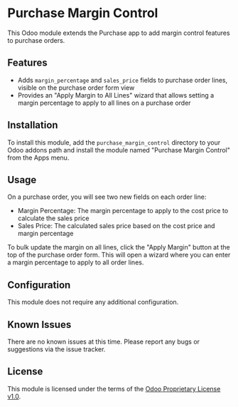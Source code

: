 # Purchase Margin Control

This Odoo module extends the Purchase app to add margin control features to purchase orders.

## Features

- Adds `margin_percentage` and `sales_price` fields to purchase order lines, visible on the purchase order form view
- Provides an "Apply Margin to All Lines" wizard that allows setting a margin percentage to apply to all lines on a purchase order

## Installation

To install this module, add the `purchase_margin_control` directory to your Odoo addons path and install the module named "Purchase Margin Control" from the Apps menu.

## Usage

On a purchase order, you will see two new fields on each order line:

- Margin Percentage: The margin percentage to apply to the cost price to calculate the sales price
- Sales Price: The calculated sales price based on the cost price and margin percentage 

To bulk update the margin on all lines, click the "Apply Margin" button at the top of the purchase order form. This will open a wizard where you can enter a margin percentage to apply to all order lines.

## Configuration

This module does not require any additional configuration.

## Known Issues

There are no known issues at this time. Please report any bugs or suggestions via the issue tracker.

## License

This module is licensed under the terms of the [Odoo Proprietary License v1.0](https://www.odoo.com/documentation/user/14.0/legal/licenses/licenses.html#odoo-apps).
